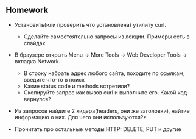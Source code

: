 ## Homework

- Установить(или проверить что установлена) утилиту curl.
    - Сделайте самостоятельно запросы из лекции. Примеры есть в слайдах

- В браузере открыть Menu -> More Tools -> Web Developer Tools -> вкладка Network.
    - В строку набрать адрес любого сайтa, походите по ссылкам, введите что-то в поиск
    - Какие status code и methods встретили?
    - Скопируйте запрос как вызов curl и выполните его. Какой код вернулся?

- Из запросов найдите 2 хидера(headers, они же заголовки), найтие информацию о них. Для чего они используются?*
- Прочитать про остальные методы HTTP: DELETE, PUT и другие
